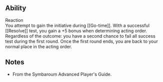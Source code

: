 ## Ability
Reaction<br>You attempt to gain the initiative during [[Go-time]]. With a successful [[Resolve]] test, you gain a +5 bonus when determining acting order. Regardless of the outcome: you have a second chance to fail all success test during the first round. Once the first round ends, you are back to your normal place in the acting order.
## Notes
* From the Symbaroum Advanced Player's Guide.